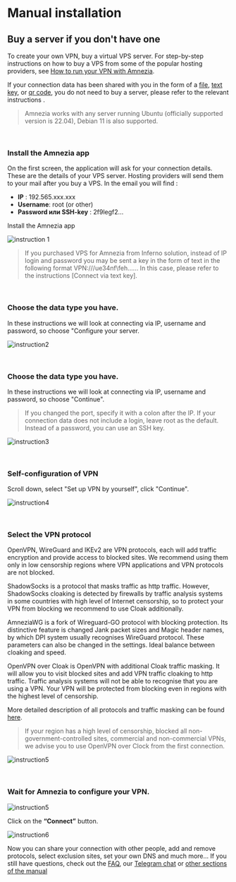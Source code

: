 # Manual installation
## Buy a server if you don't have one

To create your own VPN, buy a virtual VPS server. For step-by-step instructions on how to buy a VPS from some of the popular hosting providers, see [How to run your VPN with Amnezia].  

If your connection data has been shared with you in the form of a [file], [text key], or [qr code], you do not need to buy a server, please refer to the relevant instructions .

> Amnezia works with any server running Ubuntu (officially supported version is 22.04), Debian 11 is also supported.


&nbsp;

### Install the Amnezia app

On the first screen, the application will ask for your connection details.  These are the details of your VPS server. Hosting providers will send them to your mail after you buy a VPS.  In the email you will find :

- **IP** : 192.565.ххx.xxx
- **Username**: root  (or other)
- **Password или SSH-key** : 2f9legf2...

Install the Amnezia app


![instruction 1](https://raw.githubusercontent.com/amnezia-vpn/amnezia.org-content/master/docs/en/instructions/02_manual-install/img/mi_en_1.png)

> If you purchased VPS for Amnezia from Inferno solution, instead of IP login and password you may be sent a key in the form of text in the following format VPN:///ue34nf\feh......
In this case, please refer to the instructions [Connect via text key].



&nbsp;

### Choose the data type you have.

In these instructions we will look at connecting via IP, username and password, so choose "Configure your server.

![instruction2](https://raw.githubusercontent.com/amnezia-vpn/amnezia.org-content/master/docs/en/instructions/02_manual-install/img/mi_en_2.png)

&nbsp;

### Choose the data type you have.

In these instructions we will look at connecting via IP, username and password, so choose "Continue".

> If you changed the port, specify it with a colon after the IP. 
> If your connection data does not include a login, leave root as the default. 
> Instead of a password, you can use an SSH key.


![instruction3](https://raw.githubusercontent.com/amnezia-vpn/amnezia.org-content/master/docs/en/instructions/02_manual-install/img/mi_en_3.png)

&nbsp;

### Self-configuration of VPN

Scroll down, select "Set up VPN by yourself", click "Continue".

![instruction4](https://raw.githubusercontent.com/amnezia-vpn/amnezia.org-content/master/docs/en/instructions/02_manual-install/img/mi_en_4.png)

&nbsp;

### Select the VPN protocol

OpenVPN, WireGuard and IKEv2 are VPN protocols, each will add traffic encryption and provide access to blocked sites.  We recommend using them only in low censorship regions where VPN applications and VPN protocols are not blocked.  

ShadowSocks is a protocol that masks traffic as http traffic.  However, ShadowSocks cloaking is detected by firewalls by traffic analysis systems in some countries with high level of Internet censorship, so to protect your VPN from blocking we recommend to use Cloak additionally.

AmneziaWG is a fork of Wireguard-GO protocol with blocking protection. Its distinctive feature is changed Jank packet sizes and Magic header names, by which DPI system usually recognises WireGuard protocol. These parameters can also be changed in the settings. Ideal balance between cloaking and speed.    

OpenVPN over Cloak is OpenVPN with additional Cloak traffic masking. It will allow you to visit blocked sites and add VPN traffic cloaking to http traffic. Traffic analysis systems will not be able to recognise that you are using a VPN. Your VPN will be protected from blocking even in regions with the highest level of censorship.

More detailed description of all protocols and traffic masking can be found [here].

> If your region has a high level of censorship, blocked all non-government-controlled sites, commercial and non-commercial VPNs, we advise you to use OpenVPN over Clock from the first connection.

![instruction5](https://raw.githubusercontent.com/amnezia-vpn/amnezia.org-content/master/docs/en/instructions/02_manual-install/img/mi_en_5.png)

&nbsp;

### Wait for Amnezia to configure your VPN.

![instruction5](https://raw.githubusercontent.com/amnezia-vpn/amnezia.org-content/master/docs/en/instructions/02_manual-install/img/mi_en_6.png)

Click on the **“Connect”** button.


![instruction6](https://raw.githubusercontent.com/amnezia-vpn/amnezia.org-content/master/docs/en/instructions/02_manual-install/img/mi_en_7.png)


Now you can share your connection with other people, add and remove protocols, select exclusion sites, set your own DNS and much more... 
If you still have questions, check out the [FAQ], our [Telegram chat] or [other sections of the manual]

[amnezia-site-ext-link]: https://amnezia-web-nx1r.vercel.app
[about-int-link]: /about
[How to run your VPN with Amnezia]: ../instructions/0_starter-guide
[here]: ../instructions/09_about_protocols
[FAQ]: ../faq
[Telegram chat]: https://t.me/amnezia_vpn_en
[other sections of the manual]: ../instructions
[file]: ../instructions/04_file-connection
[key in text]: ../instructions/03_text-key-connection
[QR code]: ../instructions/05_qr-code_connection
[text key]: ../instructions/03_text-key-connection
